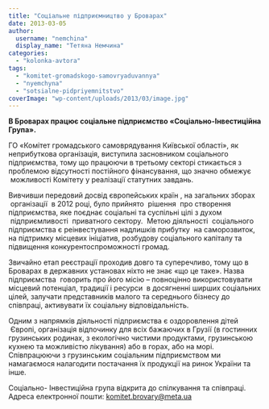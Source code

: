 ```yaml
---
title: "Соціальне підприємництво у Броварах"
date: 2013-03-05
author: 
  username: "nemchina"
  display_name: "Тетяна Немчина"
categories: 
  - "kolonka-avtora"
tags: 
  - "komitet-gromadskogo-samovryaduvannya"
  - "nyemchyna"
  - "sotsialne-pidpriyemnitstvo"
coverImage: "wp-content/uploads/2013/03/image.jpg"
---
```


**В Броварах працює соціальне підприємство «Соціально-Інвестиційна Група».**

ГО «Комітет громадського самоврядування Київської області», як неприбуткова організація, виступила засновником соціального підприємства, тому що працюючи в третьому секторі стикається з проблемою відсутності постійного фінансування, що значно обмежує  можливості Комітету у реалізації статутних завдань.

Вивчивши передовий досвід європейських країн , на загальних зборах  організації  в 2012 році, було прийнято  рішення  про створення підприємства, яке поєднає соціальні та суспільні цілі з духом  підприємливості  приватного сектору.  Метою діяльності  соціального підприємства є реінвестування надлишків прибутку  на саморозвиток, на підтримку місцевих ініціатив, розбудову соціального капіталу та підвищення конкурентоспроможності громад.

Звичайно етап реєстрації проходив довго та суперечливо, тому що в Броварах в державних установах ніхто не знає «що це таке». Назва підприємства  говорить про його місію – повноцінно використовувати місцевий потенціал, традиції і ресурси  в досягненні ширших соціальних цілей, залучати представників малого та середнього бізнесу до співпраці, активувати їх соціальну відповідальність.

Одним з напрямків діяльності підприємства є оздоровлення дітей  Європі, організація відпочинку для всіх бажаючих в Грузії (в гостинних грузинських родинах, з екологічно чистими продуктами, грузинською кухнею та можливістю лікування) або в горах, або на морі. Співпрацюючи з грузинським соціальним підприємством ми намагаємося налагодити постачання їх продукції на ринок України та інше.

Соціально- Інвестиційна група відкрита до спілкування та співпраці. Адреса електронної пошти: [komitet.brovary@meta.ua](mailto:komitet.brovary@meta.ua)

